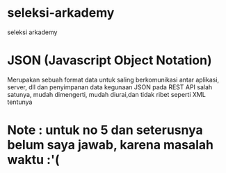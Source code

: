 # seleksi-arkademy
seleksi arkademy

# JSON (Javascript Object Notation)
Merupakan sebuah format data untuk saling berkomunikasi antar aplikasi, server, dll dan penyimpanan data
kegunaan JSON pada REST API salah satunya, mudah dimengerti, mudah diurai,dan tidak ribet seperti XML tentunya 

# Note : untuk no 5 dan seterusnya belum saya jawab, karena masalah waktu :'( 
